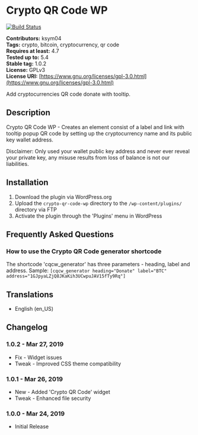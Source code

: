 # Crypto QR Code WP #

[![Build Status](https://travis-ci.org/KSym04/crypto-qr-code-wp.svg?branch=master)](https://travis-ci.org/KSym04/crypto-qr-code-wp)

**Contributors:** ksym04\
**Tags:** crypto, bitcoin, cryptocurrency, qr code\
**Requires at least:** 4.7\
**Tested up to:** 5.4\
**Stable tag:** 1.0.2\
**License:** GPLv3\
**License URI:** [https://www.gnu.org/licenses/gpl-3.0.html](https://www.gnu.org/licenses/gpl-3.0.html)

Add cryptocurrencies QR code donate with tooltip.

## Description ##

Crypto QR Code WP - Creates an element consist of a label and link with tooltip popup QR code by setting up the cryptocurrency name and its public key wallet address.

Disclaimer: Only used your wallet public key address and never ever reveal your private key, any misuse results from loss of balance is not our liabilities.

## Installation ##

1. Download the plugin via WordPress.org
2. Upload the `crypto-qr-code-wp` directory to the `/wp-content/plugins/` directory via FTP
3. Activate the plugin through the 'Plugins' menu in WordPress

## Frequently Asked Questions ##

### How to use the Crypto QR Code generator shortcode ###

The shortcode 'cqcw_generator' has three parameters - heading, label and address. Sample: `[cqcw_generator heading="Donate" label="BTC" address="1GJpyaLZjQ8JKaKih3UCwpuJAV15fTy9Rq"]`

## Translations ##

* English (en_US)

## Changelog ##

### 1.0.2 - Mar 27, 2019 ###

* Fix - Widget issues
* Tweak - Improved CSS theme compatibility

### 1.0.1 - Mar 26, 2019 ###

* New - Added 'Crypto QR Code' widget
* Tweak - Enhanced file security

### 1.0.0 - Mar 24, 2019 ###

* Initial Release
